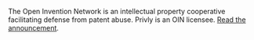 The Open Invention Network is an intellectual property cooperative facilitating defense from patent abuse. Privly is an OIN licensee. [Read the announcement](http://www.privly.org/content/privly-joins-open-invention-network).